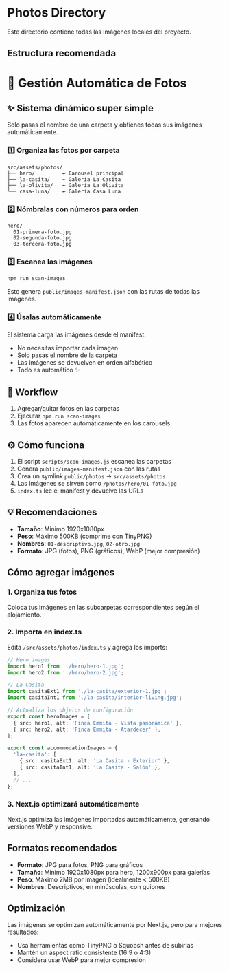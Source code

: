 # Photos Directory

Este directorio contiene todas las imágenes locales del proyecto.

## Estructura recomendada

# 📸 Gestión Automática de Fotos

## ✨ Sistema dinámico super simple

Solo pasas el nombre de una carpeta y obtienes todas sus imágenes automáticamente.

### 1️⃣ Organiza las fotos por carpeta
```
src/assets/photos/
├── hero/         ← Carousel principal
├── la-casita/    ← Galería La Casita
├── la-olivita/   ← Galería La Olivita
└── casa-luna/    ← Galería Casa Luna
```

### 2️⃣ Nómbralas con números para orden
```
hero/
  01-primera-foto.jpg
  02-segunda-foto.jpg
  03-tercera-foto.jpg
```

### 3️⃣ Escanea las imágenes
```bash
npm run scan-images
```

Esto genera `public/images-manifest.json` con las rutas de todas las imágenes.

### 4️⃣ Úsalas automáticamente

El sistema carga las imágenes desde el manifest:
- No necesitas importar cada imagen
- Solo pasas el nombre de la carpeta
- Las imágenes se devuelven en orden alfabético
- Todo es automático ✨

## 🔄 Workflow

1. Agregar/quitar fotos en las carpetas
2. Ejecutar `npm run scan-images`
3. Las fotos aparecen automáticamente en los carousels

## ⚙️ Cómo funciona

1. El script `scripts/scan-images.js` escanea las carpetas
2. Genera `public/images-manifest.json` con las rutas
3. Crea un symlink `public/photos` → `src/assets/photos`
4. Las imágenes se sirven como `/photos/hero/01-foto.jpg`
5. `index.ts` lee el manifest y devuelve las URLs

## 💡 Recomendaciones
- **Tamaño**: Mínimo 1920x1080px
- **Peso**: Máximo 500KB (comprime con TinyPNG)
- **Nombres**: `01-descriptivo.jpg`, `02-otro.jpg`
- **Formato**: JPG (fotos), PNG (gráficos), WebP (mejor compresión)

## Cómo agregar imágenes

### 1. Organiza tus fotos
Coloca tus imágenes en las subcarpetas correspondientes según el alojamiento.

### 2. Importa en index.ts
Edita `/src/assets/photos/index.ts` y agrega los imports:

```typescript
// Hero images
import hero1 from './hero/hero-1.jpg';
import hero2 from './hero/hero-2.jpg';

// La Casita
import casitaExt1 from './la-casita/exterior-1.jpg';
import casitaInt1 from './la-casita/interior-living.jpg';

// Actualiza los objetos de configuración
export const heroImages = [
  { src: hero1, alt: 'Finca Emmita - Vista panorámica' },
  { src: hero2, alt: 'Finca Emmita - Atardecer' },
];

export const accommodationImages = {
  'la-casita': [
    { src: casitaExt1, alt: 'La Casita - Exterior' },
    { src: casitaInt1, alt: 'La Casita - Salón' },
  ],
  // ...
};
```

### 3. Next.js optimizará automáticamente
Next.js optimiza las imágenes importadas automáticamente, generando versiones WebP y responsive.

## Formatos recomendados

- **Formato**: JPG para fotos, PNG para gráficos
- **Tamaño**: Mínimo 1920x1080px para hero, 1200x900px para galerías
- **Peso**: Máximo 2MB por imagen (idealmente < 500KB)
- **Nombres**: Descriptivos, en minúsculas, con guiones

## Optimización

Las imágenes se optimizan automáticamente por Next.js, pero para mejores resultados:
- Usa herramientas como TinyPNG o Squoosh antes de subirlas
- Mantén un aspect ratio consistente (16:9 o 4:3)
- Considera usar WebP para mejor compresión
